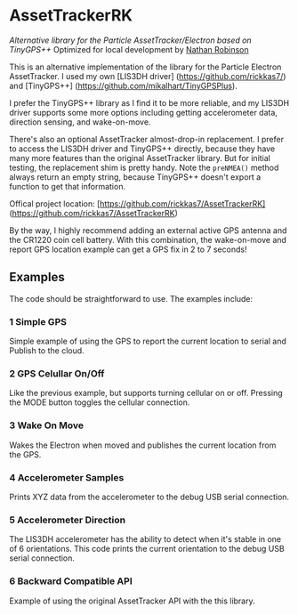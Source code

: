 # AssetTrackerRK
*Alternative library for the Particle AssetTracker/Electron based on TinyGPS++*
Optimized for local development by [Nathan Robinson](http://github.com/nrobinson2000)

This is an alternative implementation of the library for the Particle Electron AssetTracker. I used my own [LIS3DH driver] (https://github.com/rickkas7/) and [TinyGPS++] (https://github.com/mikalhart/TinyGPSPlus).

I prefer the TinyGPS++ library as I find it to be more reliable, and my LIS3DH driver supports some more options including getting accelerometer data, direction sensing, and wake-on-move. 

There's also an optional AssetTracker almost-drop-in replacement. I prefer to access the LIS3DH driver and TinyGPS++ directly, because they have many more features than the original AssetTracker library. But for initial testing, the replacement shim is pretty handy. Note the `preNMEA()` method always return an empty string, because TinyGPS++ doesn't export a function to get that information. 

Offical project location:
[https://github.com/rickkas7/AssetTrackerRK] (https://github.com/rickkas7/AssetTrackerRK)

By the way, I highly recommend adding an external active GPS antenna and the CR1220 coin cell battery. With this combination, the wake-on-move and report GPS location example can get a GPS fix in 2 to 7 seconds!

## Examples

The code should be straightforward to use. The examples include:

### 1 Simple GPS

Simple example of using the GPS to report the current location to serial and Publish to the cloud.

### 2 GPS Celullar On/Off

Like the previous example, but supports turning cellular on or off. Pressing the MODE button toggles the cellular connection.

### 3 Wake On Move

Wakes the Electron when moved and publishes the current location from the GPS.

### 4 Accelerometer Samples

Prints XYZ data from the accelerometer to the debug USB serial connection.

### 5 Accelerometer Direction

The LIS3DH accelerometer has the ability to detect when it's stable in one of 6 orientations. This code prints the current orientation to the debug USB serial connection.

### 6 Backward Compatible API

Example of using the original AssetTracker API with the this library.

